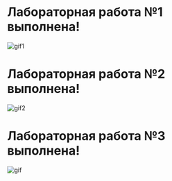 # Лабораторная работа №1 выполнена! # 
![gif1](https://media.giphy.com/media/v1.Y2lkPWVjZjA1ZTQ3OGdicXl5bW1hcjE1N214cWR4NjRhNHMydzE1eTh5MTczbm0wMWNlcCZlcD12MV9naWZzX3NlYXJjaCZjdD1n/AUinHb6bQ5f4k/giphy.gif)
# Лабораторная работа №2 выполнена! # 
![gif2](https://media.giphy.com/media/v1.Y2lkPWVjZjA1ZTQ3c3dzZHowdjdreDBzOHYxMGJ5c25idDNwdG9neWtxbDMzdjlicm10eiZlcD12MV9naWZzX3NlYXJjaCZjdD1n/57U61MMGMP876/giphy.gif)
# Лабораторная работа №3 выполнена! # 
![gif](https://media.giphy.com/media/v1.Y2lkPWVjZjA1ZTQ3NDRrc3I2aHZrNnVhaGQybzU4dWJiNmNhdmM4MDZ2cHQyYzlhdGFqZSZlcD12MV9naWZzX3NlYXJjaCZjdD1n/xxNlB7ySzqjFC/giphy.gif)
